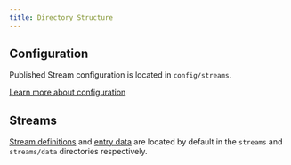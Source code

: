 ```yaml
---
title: Directory Structure
---
```

## Configuration

Published Stream configuration is located in `config/streams`.

[Learn more about configuration](configuration)

## Streams

[Stream definitions](streams) and [entry data](entries) are located by default in the `streams` and `streams/data` directories respectively.
